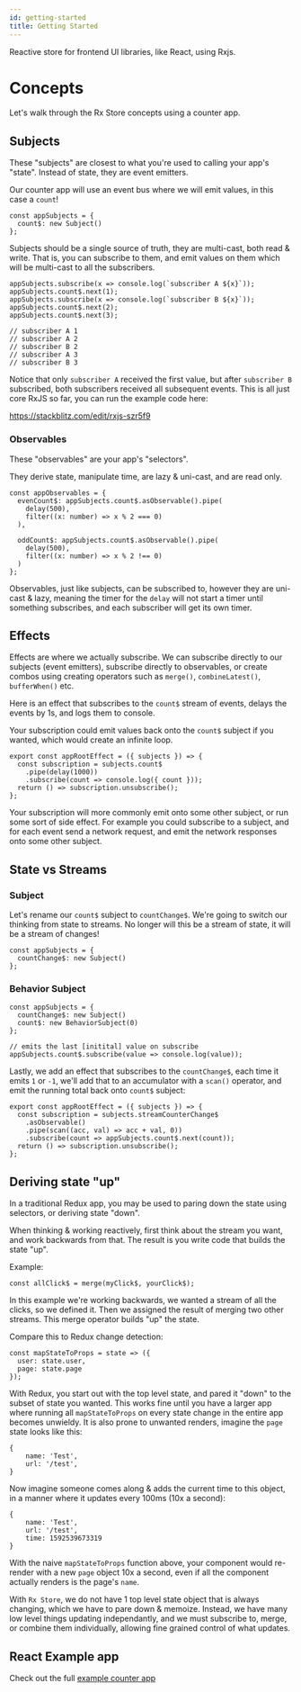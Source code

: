 ```yaml
---
id: getting-started
title: Getting Started
---
```


Reactive store for frontend UI libraries, like React, using Rxjs.

# Concepts

Let's walk through the Rx Store concepts using a counter app.

## Subjects

These "subjects" are closest to what you're used to calling your app's "state". Instead of state, they are event emitters.

Our counter app will use an event bus where we will emit values, in this case a `count`!

```tsx
const appSubjects = {
  count$: new Subject()
};
```

Subjects should be a single source of truth,
they are multi-cast, both read & write. That is, you can subscribe to them, and emit values on them which will be multi-cast to all the subscribers.

```tsx
appSubjects.subscribe(x => console.log(`subscriber A ${x}`));
appSubjects.count$.next(1);
appSubjects.subscribe(x => console.log(`subscriber B ${x}`));
appSubjects.count$.next(2);
appSubjects.count$.next(3);

// subscriber A 1
// subscriber A 2
// subscriber B 2
// subscriber A 3
// subscriber B 3
```

Notice that only `subscriber A` received the first value, but after `subscriber B` subscribed, both subscribers received all subsequent events. This is all just core RxJS so far, you can run the example code here:

https://stackblitz.com/edit/rxjs-szr5f9

### Observables

These "observables" are your app's "selectors".

They derive state, manipulate time, are lazy &
uni-cast, and are read only.

```tsx
const appObservables = {
  evenCount$: appSubjects.count$.asObservable().pipe(
    delay(500),
    filter((x: number) => x % 2 === 0)
  ),

  oddCount$: appSubjects.count$.asObservable().pipe(
    delay(500),
    filter((x: number) => x % 2 !== 0)
  )
};
```

Observables, just like subjects, can be subscribed to, however they are uni-cast & lazy, meaning the timer for the `delay` will not start a timer until something subscribes, and each subscriber will get its own timer.

## Effects

Effects are where we actually subscribe. We can subscribe directly to our subjects (event emitters), subscribe directly to observables, or create combos using creating operators such as `merge()`, `combineLatest()`, `bufferWhen()` etc.

Here is an effect that subscribes to the `count$` stream of events, delays the events by 1s, and logs them to console.

Your subscription could emit values back onto the `count$` subject if you wanted, which would create an infinite loop.

```tsx
export const appRootEffect = ({ subjects }) => {
  const subscription = subjects.count$
    .pipe(delay(1000))
    .subscribe(count => console.log({ count }));
  return () => subscription.unsubscribe();
};
```

Your subscription will more commonly emit onto some other subject, or run some sort of side effect. For example you could subscribe to a subject, and for each event send a network request, and emit the network responses onto some other subject.

## State vs Streams

### Subject

Let's rename our `count$` subject to `countChange$`. We're going to switch our thinking from state to streams. No longer will this be a stream of state, it will be a stream of changes!

```tsx
const appSubjects = {
  countChange$: new Subject()
};
```

### Behavior Subject

```tsx
const appSubjects = {
  countChange$: new Subject()
  count$: new BehaviorSubject(0)
};

// emits the last [initital] value on subscribe
appSubjects.count$.subscribe(value => console.log(value));
```

Lastly, we add an effect that subscribes to the `countChange$`, each time it emits `1` or `-1`, we'll add that to an accumulator with a `scan()` operator, and emit the running total back onto `count$` subject:

```tsx
export const appRootEffect = ({ subjects }) => {
  const subscription = subjects.streamCounterChange$
    .asObservable()
    .pipe(scan((acc, val) => acc + val, 0))
    .subscribe(count => appSubjects.count$.next(count));
  return () => subscription.unsubscribe();
};
```

## Deriving state "up"

In a traditional Redux app, you may be used to paring down the state using selectors, or deriving state "down".

When thinking & working reactively, first think about the stream you want, and work backwards from that. The result is you write code that builds the state "up".

Example:

```tsx
const allClick$ = merge(myClick$, yourClick$);
```

In this example we're working backwards, we wanted a stream of all the clicks, so we defined it. Then we assigned the result of merging two other streams. This merge operator builds "up" the state.

Compare this to Redux change detection:

```tsx
const mapStateToProps = state => ({
  user: state.user,
  page: state.page
});
```

With Redux, you start out with the top level state, and pared it "down" to the subset of state you wanted. This works fine until you have a larger app where running all `mapStateToProps` on every state change in the entire app becomes unwieldy. It is also prone to unwanted renders, imagine the `page` state looks like this:

```
{
    name: 'Test',
    url: '/test',
}
```

Now imagine someone comes along & adds the current time to this object, in a manner where it updates every 100ms (10x a second):

```
{
    name: 'Test',
    url: '/test',
    time: 1592539673319
}
```

With the naive `mapStateToProps` function above, your component would re-render with a new `page` object 10x a second, even if all the component actually renders is the page's `name`.

With `Rx Store`, we do not have 1 top level state object that is always changing, which we have to pare down & memoize. Instead, we have many low level things updating independantly, and we must subscribe to, merge, or combine them individually, allowing fine grained control of what updates.

## React Example app

Check out the full [example counter app](https://github.com/rx-store/rx-store/tree/master/packages/react-rx-store-example-counter)
